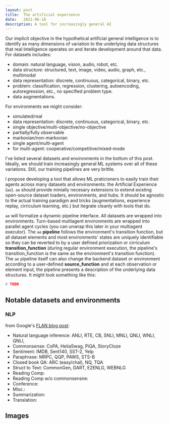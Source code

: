 ```yaml
---
layout: post
title:  The artificial experience
date:   2021-06-18
description: A tool for increasingly general AI
---
```


Our implicit objective in the hypothetical artificial general intelligence is to identify as many dimensions of variation to the underlying data structures that real Intelligence operates on and iterate development around that data. For datasets includes:
- domain: natural language, vision, audio, robot, etc.
- data structure: structured, text, image, video, audio, graph, etc., multimodal
- data representation: discrete, continuous, categorical, binary, etc.
- problem: classification, regression, clustering, autoencoding, autoregression, etc., no specified problem type.
- data augmentations.

For environments we might consider:
- simulated/real
- data representation: discrete, continuous, categorical, binary, etc.
- single objective/multi-objective/no-objective
- partially/fully observable
- markovian/non-markovian
- single agent/multi-agent
- for multi-agent: cooperative/competitive/mixed-mode

I've listed several datasets and environments in the bottom of this post. Ideally, we should train increasingly general ML systems over all of these variations. Still, our training pipelines are very brittle.

I propose developing a tool that allows ML praticioners to easily train their agents across many datasets and environments: the Artificial Experience (`ae`). `ae` should provide minially necesary extensions to extend existing open-source dataset loaders, environments, and hubs. It should be agnostic to the actual training paradigm and tricks (augmentations, experience replay, cirriculum learning, etc.) but itegrate cleanly with tools that do.

`ae` will formalize a dynamic pipeline interface. All datasets are wrapped into environments. Turn-based multiagent environments are wrapped into parallel agent cycles (you can unwrap this later in your multiagent executor). The `ae` **pipeline** follows the environment's transition function, but all dataset elements and most environments' states are uniquely identifiable so they can be reverted to by a user defined priorization or cirriculum **transition_function** (during regular environment execution, the pipeline's transition_function is the same as the environment's transition function). The `ae` pipeline itself can also change the backend dataset or environment according to a user-defined **source_function** and at each observation or element input, the pipeline presents a description of the underlying data structures. It might look something like this:
```python
# TODO
```


## Notable datasets and environments

### NLP
from Google's [FLAN blog post](https://ai.googleblog.com/2021/10/introducing-flan-more-generalizable.html): 
- Natural language inference: ANLI, RTE, CB, SNLI, MNLI, QNLI, WNLI, QNLI, 
- Commonsense: CoPA, HeliaSwag, PiQA, StoryCloze
- Sentiment: IMDB, Sent140, SST-2, Yelp
- Paraphrase: MRPC, QQP, PAWS, STS-B
- Closed book QA: ARC (easy/chal), NQ, TQA
- Struct to Text: CommonGen, DART, E2ENLG, WEBNLG
- Reading Comp: 
- Reading Comp w/o commonsensne:
- Conference:
- Misc.:
- Summarization:
- Translation:

## Images